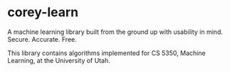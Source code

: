 # corey-learn
A machine learning library built from the ground up with usability in mind. Secure. Accurate. Free. 

This library contains algorithms implemented for CS 5350, Machine Learning, at the University of Utah. 